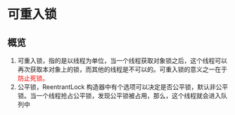 # 可重入锁

## 概览

1. 可重入锁，指的是以线程为单位，当一个线程获取对象锁之后，这个线程可以再次获取本对象上的锁，而其他的线程是不可以的。可重入锁的意义之一在于<font color="red"> 防止死锁。</font>
2. 公平锁，ReentrantLock 构造器中有个选项可以决定是否公平锁，默认非公平锁。当一个线程抢占公平锁，发现公平锁被占用，那么，这个线程就会进入队列中